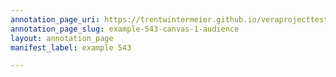 ```yaml
---
annotation_page_uri: https://trentwintermeier.github.io/veraprojecttest/annotations/example-543-canvas-1-audience.json
annotation_page_slug: example-543-canvas-1-audience
layout: annotation_page
manifest_label: example 543

---
```

